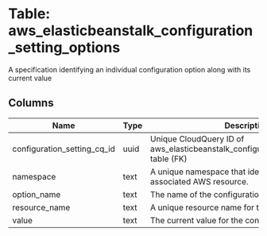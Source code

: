 
# Table: aws_elasticbeanstalk_configuration_setting_options
A specification identifying an individual configuration option along with its current value
## Columns
| Name        | Type           | Description  |
| ------------- | ------------- | -----  |
|configuration_setting_cq_id|uuid|Unique CloudQuery ID of aws_elasticbeanstalk_configuration_setting_options table (FK)|
|namespace|text|A unique namespace that identifies the option's associated AWS resource.|
|option_name|text|The name of the configuration option.|
|resource_name|text|A unique resource name for the option setting|
|value|text|The current value for the configuration option.|
